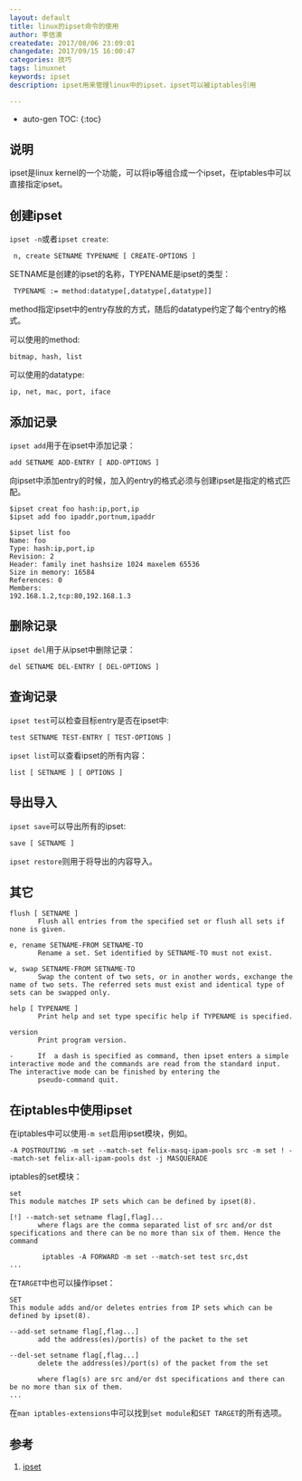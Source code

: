 ```yaml
---
layout: default
title: linux的ipset命令的使用
author: 李佶澳
createdate: 2017/08/06 23:09:01
changedate: 2017/09/15 16:00:47
categories: 技巧
tags: linuxnet
keywords: ipset
description: ipset用来管理linux中的ipset，ipset可以被iptables引用

---
```


* auto-gen TOC:
{:toc}

## 说明 

ipset是linux kernel的一个功能，可以将ip等组合成一个ipset，在iptables中可以直接指定ipset。

## 创建ipset

`ipset -n`或者`ipset create`:

	 n, create SETNAME TYPENAME [ CREATE-OPTIONS ]

SETNAME是创建的ipset的名称，TYPENAME是ipset的类型：

	 TYPENAME := method:datatype[,datatype[,datatype]]

method指定ipset中的entry存放的方式，随后的datatype约定了每个entry的格式。

可以使用的method:

	bitmap, hash, list

可以使用的datatype:

	ip, net, mac, port, iface

## 添加记录

`ipset add`用于在ipset中添加记录：

	add SETNAME ADD-ENTRY [ ADD-OPTIONS ]

向ipset中添加entry的时候，加入的entry的格式必须与创建ipset是指定的格式匹配。

	$ipset creat foo hash:ip,port,ip
	$ipset add foo ipaddr,portnum,ipaddr
	
	$ipset list foo
	Name: foo
	Type: hash:ip,port,ip
	Revision: 2
	Header: family inet hashsize 1024 maxelem 65536
	Size in memory: 16584
	References: 0
	Members:
	192.168.1.2,tcp:80,192.168.1.3

## 删除记录

`ipset del`用于从ipset中删除记录：

	del SETNAME DEL-ENTRY [ DEL-OPTIONS ]

## 查询记录

`ipset test`可以检查目标entry是否在ipset中:

	test SETNAME TEST-ENTRY [ TEST-OPTIONS ]

`ipset list`可以查看ipset的所有内容：

	list [ SETNAME ] [ OPTIONS ]

## 导出导入

`ipset save`可以导出所有的ipset:

	save [ SETNAME ]

`ipset restore`则用于将导出的内容导入。

## 其它

	flush [ SETNAME ]
	       Flush all entries from the specified set or flush all sets if none is given.
	
	e, rename SETNAME-FROM SETNAME-TO
	       Rename a set. Set identified by SETNAME-TO must not exist.
	
	w, swap SETNAME-FROM SETNAME-TO
	       Swap the content of two sets, or in another words, exchange the name of two sets. The referred sets must exist and identical type of sets can be swapped only.
	
	help [ TYPENAME ]
	       Print help and set type specific help if TYPENAME is specified.
	
	version
	       Print program version.
	
	-      If  a dash is specified as command, then ipset enters a simple interactive mode and the commands are read from the standard input.  The interactive mode can be finished by entering the
	       pseudo-command quit.

## 在iptables中使用ipset

在iptables中可以使用`-m set`启用ipset模块，例如。

	-A POSTROUTING -m set --match-set felix-masq-ipam-pools src -m set ! --match-set felix-all-ipam-pools dst -j MASQUERADE

iptables的set模块：

	set
	This module matches IP sets which can be defined by ipset(8).
	
	[!] --match-set setname flag[,flag]...
	       where flags are the comma separated list of src and/or dst specifications and there can be no more than six of them. Hence the command
	
	        iptables -A FORWARD -m set --match-set test src,dst
	...

在`TARGET`中也可以操作ipset：

	SET
	This module adds and/or deletes entries from IP sets which can be defined by ipset(8).
	
	--add-set setname flag[,flag...]
	       add the address(es)/port(s) of the packet to the set
	
	--del-set setname flag[,flag...]
	       delete the address(es)/port(s) of the packet from the set
	
	       where flag(s) are src and/or dst specifications and there can be no more than six of them.
	...

在`man iptables-extensions`中可以找到`set module`和`SET TARGET`的所有选项。

## 参考

1. [ipset][1]

[1]: http://bbs.chinaunix.net/thread-2064657-1-1.html  "ipset" 
